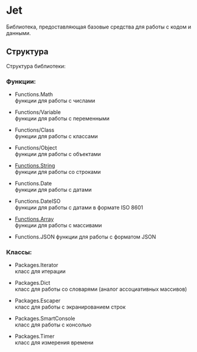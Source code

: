 # Jet
Библиотека, предоставляющая базовые средства для работы с кодом и данными.

## Структура
Структура библиотеки:

### Функции:

* Functions.Math <br>
функции для работы с числами

* Functions/Variable <br>
функции для работы с переменными

* Functions/Class <br>
функции для работы с классами

* Functions/Object <br>
функции для работы с объектами

* [Functions.String](./Functions/string.md) <br>
функции для работы со строками

* Functions.Date <br>
функции для работы с датами

* Functions.DateISO <br>
функции для работы с датами в формате ISO 8601

* [Functions.Array](./Functions/array.md) <br>
функции для работы с массивами

* Functions.JSON
функции для работы с форматом JSON


### Классы:

* Packages.Iterator <br>
класс для итерации

* Packages.Dict <br>
класс для работы со словарями (аналог ассоциативных массивов)

* Packages.Escaper <br>
класс для работы с экранированием строк

* Packages.SmartConsole <br>
класс для работы с консолью

* Packages.Timer <br>
класс для измерения времени
